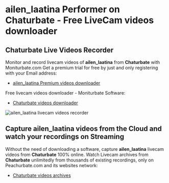 # ailen_laatina Performer on Chaturbate - Free LiveCam videos downloader

## Chaturbate Live Videos Recorder

Monitor and record livecam videos of **ailen_laatina** from **Chaturbate** with Moniturbate.com
Get a premium trial for free by just and only registering with your Email address:
* [ailen_laatina Premium videos downloader](https://moniturbate.com/request-demo-licence-key.html)

Free livecam videos downloader - Moniturbate Software:
* [Chaturbate videos downloader](https://moniturbate.com/moniturbate-download-software.html)

![ailen_laatina livecam videos recorder](https://peachurnet.com/templates/moniturbate-software.png)


## Capture ailen_laatina videos from the Cloud and watch your recordings on Streaming

Without the need of downloading a software, capture **ailen_laatina** livecam videos from **Chaturbate** 100% online.
Watch Livecam archives from **Chaturbate** unlimitedly from thousands of existing recordings, only on Peachurbate.com and its websites network:
* [Chaturbate videos archives](https://peachurnet.com/)